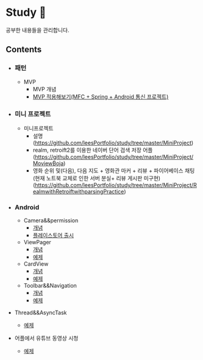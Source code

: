 ﻿# Study :green_book:
공부한 내용들을 관리합니다.

## Contents 
- ### 패턴

  - MVP
    - MVP 개념 
    - [MVP 적용해보기(MFC + Spring + Android 통신 프로젝트)](https://github.com/leesPortfolio/study/tree/master/mvp)

- ### 미니 프로젝트

  - 미니프로젝트
    - 설명(https://github.com/leesPortfolio/study/tree/master/MiniProject)
    - realm, retroift2를 이용한 네이버 단어 검색 저장 어플(https://github.com/leesPortfolio/study/tree/master/MiniProject/MoviewBoja)
    - 영화 순위 및(다음), 다음 지도 + 영화관 마커 + 리뷰 + 파이어베이스 채팅 (현재 노트북 교체로 인한 서버 분실+ 리뷰 게시판 미구현)(https://github.com/leesPortfolio/study/tree/master/MiniProject/RealmwithRetroiftwithparsingPractice)

- ### Android

  - Camera&&permission
    - [개념](https://github.com/leesPortfolio/study/blob/master/camera%26%26permission/README.md)
    - [플레이스토어 출시](https://play.google.com/store/apps/details?id=com.lbc.camera.camera)
  - ViewPager
    - [개념](https://github.com/leesPortfolio/study/blob/master/ViewPager/README.md)
    - [예제](https://github.com/leesPortfolio/study/tree/master/ViewPager/ViewPagerExam)
  - CardView
    - [개념](https://github.com/leesPortfolio/study/blob/master/CardView/README.md)
    - [예제](https://github.com/leesPortfolio/study/tree/master/CardView/CardViewExam)
  - Toolbar&&Navigation
    - [개념](https://github.com/leesPortfolio/study/blob/master/Toolbar%26%26Navigation/README.md)
    - [예제](https://github.com/leesPortfolio/study/tree/master/Toolbar%26%26Navigation/ToolbarNavigationExam)
 - Thread&&AsyncTask
    - [예제](https://github.com/leesPortfolio/study/tree/master/TreadPractice/BasicThreadAndAsync)
 - 어플에서 유튜브 동영상 시청
    - [예제](https://github.com/leesPortfolio/study/tree/master/practice/YoutubeEx)

